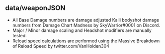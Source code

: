 ## data/weaponJSON
- All Base Damage numbers are damage adjusted Kalli bodyshot damage numbers from Damage Chart Madness by SkyWarrior#0001 on Discord.
- Major / Minor damage scaling and Headshot modifiers are manually tested.
- Reload speed calculations are performed using the Massive Breakdown of Reload Speed by twitter.com/VanHolden304